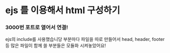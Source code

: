 <!-- @format -->

# ejs 를 이용해서 html 구성하기

### 3000번 포트로 열어서 연결!

ejs의 include를 사용했습니당
부분마다 파일을 따로 만들어서 head, header, footer등 많은 파일이 함께 쓸 부분들은 모듈화 시켜놓았어요!
